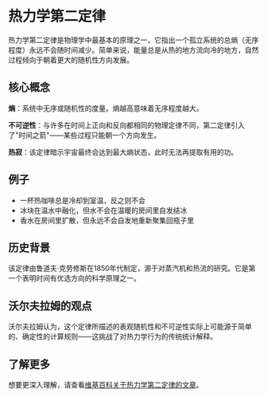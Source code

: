 # 热力学第二定律

热力学第二定律是物理学中最基本的原理之一，它指出一个孤立系统的总熵（无序程度）永远不会随时间减少。简单来说，能量总是从热的地方流向冷的地方，自然过程倾向于朝着更大的随机性方向发展。

## 核心概念

**熵**：系统中无序或随机性的度量。熵越高意味着无序程度越大。

**不可逆性**：与许多在时间上正向和反向都相同的物理定律不同，第二定律引入了"时间之箭"——某些过程只能朝一个方向发生。

**热寂**：该定律暗示宇宙最终会达到最大熵状态，此时无法再提取有用的功。

## 例子

- 一杯热咖啡总是冷却到室温，反之则不会
- 冰块在温水中融化，但水不会在温暖的房间里自发结冰
- 香水在房间里扩散，但永远不会自发地重新聚集回瓶子里

## 历史背景

该定律由鲁道夫·克劳修斯在1850年代制定，源于对蒸汽机和热流的研究。它是第一个表明时间有优选方向的科学原理之一。

## 沃尔夫拉姆的观点

沃尔夫拉姆认为，这个定律所描述的表观随机性和不可逆性实际上可能源于简单的、确定性的计算规则——这挑战了对热力学行为的传统统计解释。

## 了解更多

想要更深入理解，请查看[维基百科关于热力学第二定律的文章](https://zh.wikipedia.org/wiki/热力学第二定律)。